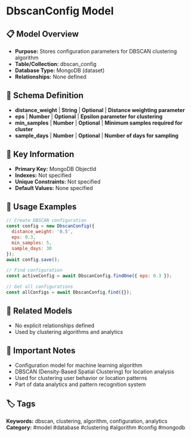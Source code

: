 # DbscanConfig Model

## 📋 Model Overview
- **Purpose:** Stores configuration parameters for DBSCAN clustering algorithm
- **Table/Collection:** dbscan_config
- **Database Type:** MongoDB (dataset)
- **Relationships:** None defined

## 🔧 Schema Definition
- **distance_weight** | **String** | **Optional** | **Distance weighting parameter**
- **eps** | **Number** | **Optional** | **Epsilon parameter for clustering**
- **min_samples** | **Number** | **Optional** | **Minimum samples required for cluster**
- **sample_days** | **Number** | **Optional** | **Number of days for sampling**

## 🔑 Key Information
- **Primary Key:** MongoDB ObjectId
- **Indexes:** Not specified
- **Unique Constraints:** Not specified
- **Default Values:** None specified

## 📝 Usage Examples
```javascript
// Create DBSCAN configuration
const config = new DbscanConfig({
  distance_weight: '0.5',
  eps: 0.3,
  min_samples: 5,
  sample_days: 30
});
await config.save();

// Find configuration
const activeConfig = await DbscanConfig.findOne({ eps: 0.3 });

// Get all configurations
const allConfigs = await DbscanConfig.find({});
```

## 🔗 Related Models
- No explicit relationships defined
- Used by clustering algorithms and analytics

## 📌 Important Notes
- Configuration model for machine learning algorithm
- DBSCAN (Density-Based Spatial Clustering) for location analysis
- Used for clustering user behavior or location patterns
- Part of data analytics and pattern recognition system

## 🏷️ Tags
**Keywords:** dbscan, clustering, algorithm, configuration, analytics
**Category:** #model #database #clustering #algorithm #config #mongodb